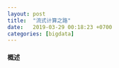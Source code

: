 ```yaml
---
layout: post
title:  "流式计算之路"
date:   2019-03-29 00:18:23 +0700
categories: [bigdata]
---
```


#### 概述
